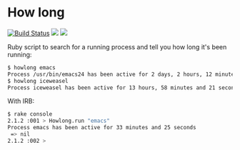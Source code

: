 # How long

[![Build Status](https://travis-ci.org/picandocodigo/howlong.svg?branch=master)](https://travis-ci.org/picandocodigo/howlong) <a href="https://codeclimate.com/github/picandocodigo/howlong/maintainability"><img src="https://api.codeclimate.com/v1/badges/72c9febd52a3b6293ae7/maintainability" /></a> <a href="https://codeclimate.com/github/picandocodigo/howlong/test_coverage"><img src="https://api.codeclimate.com/v1/badges/72c9febd52a3b6293ae7/test_coverage" /></a>

Ruby script to search for a running process and tell you how long it's been running:

```bash
$ howlong emacs
Process /usr/bin/emacs24 has been active for 2 days, 2 hours, 12 minutes and 37 seconds
$ howlong iceweasel
Process iceweasel has been active for 13 hours, 58 minutes and 21 seconds

```

With IRB:

```bash
$ rake console
2.1.2 :001 > Howlong.run "emacs"
Process emacs has been active for 33 minutes and 25 seconds
 => nil
2.1.2 :002 >
```

